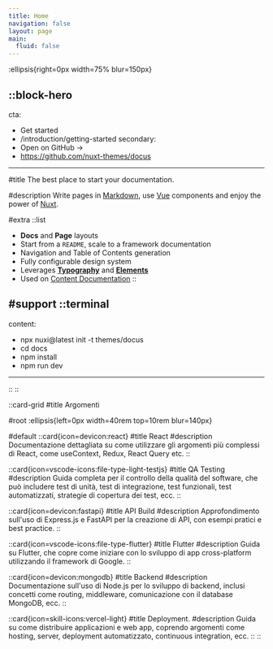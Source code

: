 ```yaml
---
title: Home
navigation: false
layout: page
main:
  fluid: false
---
```


:ellipsis{right=0px width=75% blur=150px}

::block-hero
---
cta:
  - Get started
  - /introduction/getting-started
secondary:
  - Open on GitHub →
  - https://github.com/nuxt-themes/docus
---

#title
The best place to start your documentation.

#description
Write pages in [Markdown](https://content.nuxtjs.org), use [Vue](https://vuejs.org) components and enjoy the power of [Nuxt](https://nuxt.com).

#extra
  ::list
  - **Docs** and **Page** layouts
  - Start from a `README`, scale to a framework documentation
  - Navigation and Table of Contents generation
  - Fully configurable design system
  - Leverages [**Typography**](https://typography.nuxt.space/) and [**Elements**](https://elements.nuxt.dev)
  - Used on [Content Documentation](https://content.nuxtjs.org)
  ::

#support
  ::terminal
  ---
  content:
  - npx nuxi@latest init -t themes/docus
  - cd docs
  - npm install
  - npm run dev
  ---
  ::
::

::card-grid
#title
Argomenti

#root
:ellipsis{left=0px width=40rem top=10rem blur=140px}

#default
  ::card{icon=devicon:react}
  #title
  React
  #description
  Documentazione dettagliata su come utilizzare gli argomenti più complessi di React, come useContext, Redux, React Query etc.
  ::

  ::card{icon=vscode-icons:file-type-light-testjs}
  #title
  QA Testing
  #description
  Guida completa per il controllo della qualità del software, che può includere test di unità, test di integrazione, test funzionali, test automatizzati, strategie di copertura dei test, ecc.
  ::

  ::card{icon=devicon:fastapi}
  #title
  API Build
  #description
  Approfondimento sull'uso di Express.js e FastAPI per la creazione di API, con esempi pratici e best practice.
  ::

  ::card{icon=vscode-icons:file-type-flutter}
  #title
  Flutter
  #description
  Guida su Flutter, che copre come iniziare con lo sviluppo di app cross-platform utilizzando il framework di Google.
  ::

  ::card{icon=devicon:mongodb}
  #title
  Backend
  #description
  Documentazione sull'uso di Node.js per lo sviluppo di backend, inclusi concetti come routing, middleware, comunicazione con il database MongoDB, ecc.
  ::

  ::card{icon=skill-icons:vercel-light}
  #title
  Deployment.
  #description
  Guida su come distribuire applicazioni e web app, coprendo argomenti come hosting, server, deployment automatizzato, continuous integration, ecc.
  ::
::
